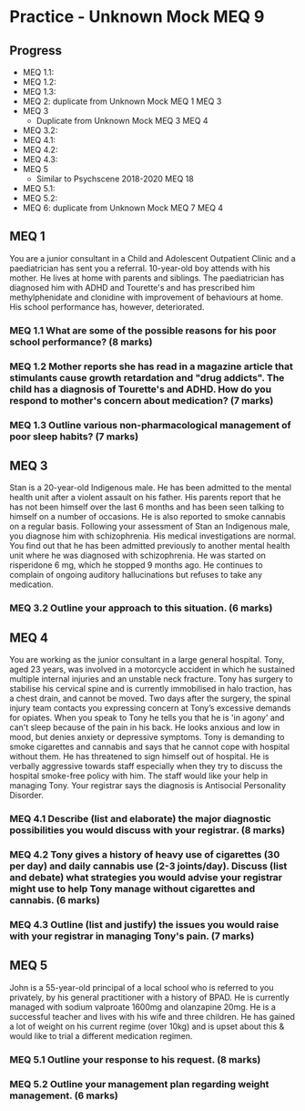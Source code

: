# Practice - Unknown Mock MEQ 9

## Progress

- MEQ 1.1:
- MEQ 1.2:
- MEQ 1.3:
- MEQ 2: duplicate from Unknown Mock MEQ 1 MEQ 3
- MEQ 3
  - Duplicate from Unknown Mock MEQ 3 MEQ 4
- MEQ 3.2:
- MEQ 4.1:
- MEQ 4.2:
- MEQ 4.3:
- MEQ 5
  - Similar to Psychscene 2018-2020 MEQ 18
- MEQ 5.1:
- MEQ 5.2:
- MEQ 6: duplicate from Unknown Mock MEQ 7 MEQ 4

## MEQ 1

You are a junior consultant in a Child and Adolescent Outpatient Clinic and a paediatrician has sent you a referral. 10-year-old boy attends with his mother. He lives at home with parents and siblings. The paediatrician has diagnosed him with ADHD and Tourette's and has prescribed him methylphenidate and clonidine with improvement of behaviours at home. His school performance has, however, deteriorated.

### MEQ 1.1 What are some of the possible reasons for his poor school performance? (8 marks)

### MEQ 1.2 Mother reports she has read in a magazine article that stimulants cause growth retardation and "drug addicts". The child has a diagnosis of Tourette's and ADHD. How do you respond to mother's concern about medication? (7 marks)
### MEQ 1.3 Outline various non-pharmacological management of poor sleep habits? (7 marks)

## MEQ 3
Stan is a 20-year-old Indigenous male. He has been admitted to the mental health unit after a violent assault on his father. His parents report that he has not been himself over the last 6 months and has been seen talking to himself on a number of occasions. He is also reported to smoke cannabis on a regular basis. Following your assessment of Stan an Indigenous male, you diagnose him with schizophrenia. His medical investigations are normal. You find out that he has been admitted previously to another mental health unit where he was diagnosed with schizophrenia. He was started on risperidone 6 mg, which he stopped 9 months ago. He continues to complain of ongoing auditory hallucinations but refuses to take any medication.

### MEQ 3.2 Outline your approach to this situation. (6 marks)

## MEQ 4

You are working as the junior consultant in a large general hospital. Tony, aged 23 years, was involved in a motorcycle accident in which he sustained multiple internal injuries and an unstable neck fracture. Tony has surgery to stabilise his cervical spine and is currently immobilised in halo traction, has a chest drain, and cannot be moved. Two days after the surgery, the spinal injury team contacts you expressing concern at Tony’s excessive demands for opiates. When you speak to Tony he tells you that he is 'in agony' and can't sleep because of the pain in his back. He looks anxious and low in mood, but denies anxiety or depressive symptoms. Tony is demanding to smoke cigarettes and cannabis and says that he cannot cope with hospital without them. He has threatened to sign himself out of hospital. He is verbally aggressive towards staff especially when they try to discuss the hospital smoke-free policy with him. The staff would like your help in managing Tony. Your registrar says the diagnosis is Antisocial Personality Disorder.

### MEQ 4.1 Describe (list and elaborate) the major diagnostic possibilities you would discuss with your registrar. (8 marks) 

### MEQ 4.2 Tony gives a history of heavy use of cigarettes (30 per day) and daily cannabis use (2-3 joints/day). Discuss (list and debate) what strategies you would advise your registrar might use to help Tony manage without cigarettes and cannabis. (6 marks)

### MEQ 4.3 Outline (list and justify) the issues you would raise with your registrar in managing Tony's pain. (7 marks) 

## MEQ 5
John is a 55-year-old principal of a local school who is referred to you privately, by his general practitioner with a history of BPAD. He is currently managed with sodium valproate 1600mg and olanzapine 20mg. He is a successful teacher and lives with his wife and three children. He has gained a lot of weight on his current regime (over 10kg) and is upset about this & would like to trial a different medication regimen. 

### MEQ 5.1 Outline your response to his request. (8 marks)
### MEQ 5.2 Outline your management plan regarding weight management. (6 marks)
